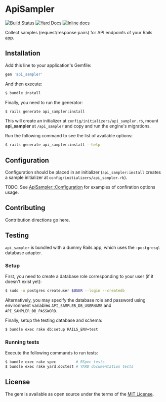 # ApiSampler

[![Build Status](https://travis-ci.org/smaximov/api_sampler.svg?branch=master)](https://travis-ci.org/smaximov/api_sampler)
[![Yard Docs](http://img.shields.io/badge/yard-docs-blue.svg)](http://www.rubydoc.info/github/smaximov/api_sampler/master)
[![Inline docs](http://inch-ci.org/github/smaximov/api_sampler.svg?branch=master)](http://inch-ci.org/github/smaximov/api_sampler)

Collect samples (request/response pairs) for API endpoints of your Rails app.

## Installation

Add this line to your application's Gemfile:

``` ruby
gem 'api_sampler'
```

And then execute:

``` bash
$ bundle install
```

Finally, you need to run the generator:

``` bash
$ rails generate api_sampler:install
```

This will create an initializer at `config/initializers/api_sampler.rb`, mount
**api_sampler** at `/api_sampler` and copy and run the engine's migrations.

Run the following command to see the list of available options:

``` bash
$ rails generate api_sampler:install --help
```

## Configuration

Configuration should be placed in an initializer (`api_sampler:install` creates
a sample initializer at `config/initializers/api_sampler.rb`).

TODO. See [ApiSampler::Configuration](http://www.rubydoc.info/github/smaximov/api_sampler/master/ApiSampler/Configuration) for examples of confiration options usage.

## Contributing

Contribution directions go here.

## Testing

`api_sampler` is bundled with a dummy Rails app, which uses the `:postgresql` database adapter.

### Setup

First, you need to create a database role corresponding to your user (if it doesn't exist yet):

``` bash
$ sudo -u postgres createuser $USER --login --createdb
```

Alternatively, you may specify the database role and password using environment variables
`API_SAMPLER_DB_USERNAME` and `API_SAMPLER_DB_PASSWORD`.

Finally, setup the testing database and schema:

``` bash
$ bundle exec rake db:setup RAILS_ENV=test
```

### Running tests

Execute the following commands to run tests:

``` bash
$ bundle exec rake spec         # RSpec tests
$ bundle exec rake yard:doctest # YARD documentation tests
```

## License
The gem is available as open source under the terms of the [MIT License](http://opensource.org/licenses/MIT).
